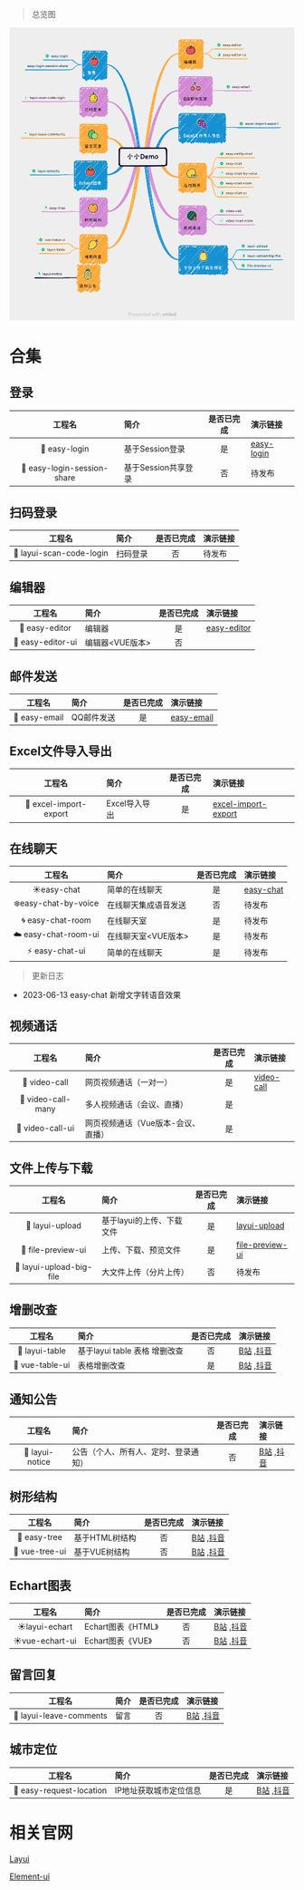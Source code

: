 > 总览图

![img.png](./img.png)

# 合集

## 登录

|             工程名             | 简介                    | 是否已完成 | 演示链接                                                                |
|:---------------------------:|:----------------------|:-----:|:--------------------------------------------------------------------|
|        🐯 easy-login        | 基于Session登录           |   是   | [easy-login](https://www.bilibili.com/video/BV1co4y137Hq/)          |
| 🐷 easy-login-session-share | 基于Session共享登录         |   否   | 待发布                                                                 |

## 扫码登录

|             工程名             | 简介                    | 是否已完成 | 演示链接                                                                |
|:---------------------------:|:----------------------|:-----:|:--------------------------------------------------------------------|
|  🐡 layui-scan-code-login   | 扫码登录                  |   否   | 待发布                                                                 |

## 编辑器

|             工程名             | 简介                    | 是否已完成 | 演示链接                                                                |
|:---------------------------:|:----------------------|:-----:|:--------------------------------------------------------------------|
|       🐨 easy-editor        | 编辑器<HTML>             |   是   | [easy-editor ](https://www.bilibili.com/video/BV1KT411871U/)        |
|      🐨 easy-editor-ui      | 编辑器<VUE版本>            |   否   |         |

## 邮件发送

|             工程名             | 简介                    | 是否已完成 | 演示链接                                                                |
|:---------------------------:|:----------------------|:-----:|:--------------------------------------------------------------------|
|        🐖 easy-email        | QQ邮件发送                |   是   | [easy-email](https://www.bilibili.com/video/BV1pM4y1e76F/)          |

## Excel文件导入导出

|             工程名             | 简介                    | 是否已完成 | 演示链接                                                                |
|:---------------------------:|:----------------------|:-----:|:--------------------------------------------------------------------|
|   🌸 excel-import-export    | Excel导入导出             |   是   | [excel-import-export](https://www.bilibili.com/video/BV1r24y1T73f/) |

## 在线聊天

|             工程名             | 简介           | 是否已完成 | 演示链接                                                                |
|:---------------------------:|:-------------|:-----:|:--------------------------------------------------------------------|
|         ☀️easy-chat         | 简单的在线聊天      |   是   | [easy-chat](https://www.bilibili.com/video/BV1TM4113796/)           |
|    ❄️easy-chat-by-voice     | 在线聊天集成语音发送   |   否   | 待发布                                                                 |
|      🌀 easy-chat-room      | 在线聊天室        |   是   | 待发布                                                                 |
|    ☁️ easy-chat-room-ui     | 在线聊天室<VUE版本> |   是   | 待发布                                                                 |
|       ⚡️ easy-chat-ui       | 简单的在线聊天<Vue> |   是   | 待发布                                                                 |

> 更新日志

- 2023-06-13 easy-chat 新增文字转语音效果

## 视频通话

|             工程名             | 简介                  | 是否已完成 | 演示链接                                                               |
|:---------------------------:|:--------------------|:-----:|:-------------------------------------------------------------------|
|        🌰 video-call        | 网页视频通话（一对一）         |   是   | [video-call](https://www.bilibili.com/video/BV1vP41117pu/)         |
|        🌰 video-call-many        | 多人视频通话（会议、直播）       |   是   |          |
|        🌰 video-call-ui       | 网页视频通话（Vue版本-会议、直播） |   是   |          |

## 文件上传与下载

|             工程名             | 简介              | 是否已完成 | 演示链接                                                                |
|:---------------------------:|:----------------|:-----:|:--------------------------------------------------------------------|
|       🌿 layui-upload       | 基于layui的上传、下载文件 |   是   | [layui-upload](https://www.bilibili.com/video/BV1Zo4y1T7d1/)                                                    |
|     🌹 file-preview-ui      | 上传、下载、预览文件      |   是   | [file-preview-ui ](https://www.bilibili.com/video/BV1Zo4y1T7d1/)    |
|     🌹 layui-upload-big-file      | 大文件上传（分片上传）     |   否   | 待发布   |

## 增删改查

|             工程名             | 简介                    | 是否已完成 | 演示链接                                                                |
|:---------------------------:|:----------------------|:-----:|:--------------------------------------------------------------------|
|       🍁 layui-table        | 基于layui table 表格 增删改查 |   否   | [B站]() ,[抖音]()                                                               |
|       🌴 vue-table-ui       | 表格增删改查<Vue>           |   是   | [B站]() ,[抖音]()                                                    |

## 通知公告

|             工程名             | 简介                    | 是否已完成 | 演示链接                                                                |
|:---------------------------:|:----------------------|:-----:|:--------------------------------------------------------------------|
|       🌷 layui-notice       | 公告（个人、所有人、定时、登录通知）    |   否   | [B站]() ,[抖音]()                                                                 |

## 树形结构

|             工程名             | 简介        | 是否已完成 | 演示链接                                                            |
|:---------------------------:|:----------|:-----:|:----------------------------------------------------------------|
|       🍄 easy-tree        | 基于HTML树结构 |   否   | [B站]() ,[抖音]()                                                  |
|       🍄 vue-tree-ui        | 基于VUE树结构  |   否   | [B站]() ,[抖音]()                                                  |

## Echart图表

|       工程名       | 简介             | 是否已完成 | 演示链接                                                                |
|:---------------:|:---------------|:-----:|:--------------------------------------------------------------------|
| ☀️layui-echart  | Echart图表《HTML》 |   否   |   [B站]() ,[抖音]()       |
| ☀️vue-echart-ui | Echart图表《VUE》  |   否  |    [B站]() ,[抖音]()       |

## 留言回复

|             工程名             | 简介                    | 是否已完成 | 演示链接                                                                |
|:---------------------------:|:----------------------|:-----:|:--------------------------------------------------------------------|
|   🌻 layui-leave-comments   | 留言                    |   否   | [B站]() ,[抖音]()                                                                |

## 城市定位

|             工程名             | 简介            | 是否已完成 | 演示链接           |
|:---------------------------:|:--------------|:-----:|:---------------|
|   🌻 easy-request-location   | IP地址获取城市定位信息 |   是   | [B站]() ,[抖音]() |

# 相关官网

[Layui](http://layui.dotnetcms.cn/web/index.htm)

[Element-ui](https://element.eleme.cn/#/zh-CN)